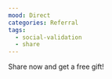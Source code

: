 ```yaml
---
mood: Direct
categories: Referral
tags:
  - social-validation
  - share
---
```

Share now and get a free gift!